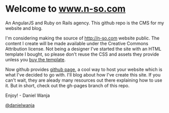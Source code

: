 # Welcome to www.n-so.com

An AngularJS and Ruby on Rails agency. This github repo is the CMS for my website and blog.

I'm considering making the source of http://n-so.com website public. The content I create will be made available under the Creative Commons Attribution license.  Not being a designer I've started the site with an HTML template I bought, so please don't reuse the CSS and assets they provide unless you [buy the template](https://wrapbootstrap.com/theme/plixis-multipurpose-theme-WB0R03263).

Now github provides [github page](http://pages.github.com/), a cool way to host your website which is what I've decided to go with. I'll blog about how I've create this site. If you can't wait, they are aleady many resources out there explaining how to use it. But in short, check out the gh-pages branch of this repo.

Enjoy!
\- Daniel Wanja

[@danielwanja](http://twitter.com/danielwanja)
